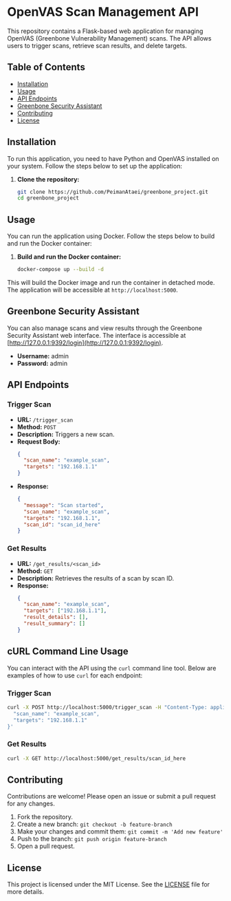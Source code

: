 
# OpenVAS Scan Management API

This repository contains a Flask-based web application for managing OpenVAS (Greenbone Vulnerability Management) scans. The API allows users to trigger scans, retrieve scan results, and delete targets.

## Table of Contents

- [Installation](#installation)
- [Usage](#usage)
- [API Endpoints](#api-endpoints)
- [Greenbone Security Assistant](#greenbone-security-assistant)
- [Contributing](#contributing)
- [License](#license)

## Installation

To run this application, you need to have Python and OpenVAS installed on your system. Follow the steps below to set up the application:

1. **Clone the repository:**

   ```sh
   git clone https://github.com/PeimanAtaei/greenbone_project.git
   cd greenbone_project
   ```


## Usage

You can run the application using Docker. Follow the steps below to build and run the Docker container:

1. **Build and run the Docker container:**

   ```sh
   docker-compose up --build -d
   ```

This will build the Docker image and run the container in detached mode. The application will be accessible at `http://localhost:5000`.


## Greenbone Security Assistant

You can also manage scans and view results through the Greenbone Security Assistant web interface. The interface is accessible at [http://127.0.0.1:9392/login](http://127.0.0.1:9392/login).

- **Username:** admin
- **Password:** admin

## API Endpoints

### Trigger Scan

- **URL:** `/trigger_scan`
- **Method:** `POST`
- **Description:** Triggers a new scan.
- **Request Body:**
  ```json
  {
    "scan_name": "example_scan",
    "targets": "192.168.1.1"
  }
  ```
- **Response:**
  ```json
  {
    "message": "Scan started",
    "scan_name": "example_scan",
    "targets": "192.168.1.1",
    "scan_id": "scan_id_here"
  }
  ```

### Get Results

- **URL:** `/get_results/<scan_id>`
- **Method:** `GET`
- **Description:** Retrieves the results of a scan by scan ID.
- **Response:**
  ```json
  {
    "scan_name": "example_scan",
    "targets": ["192.168.1.1"],
    "result_details": [],
    "result_summary": []
  }
  ```

## cURL Command Line Usage

You can interact with the API using the `curl` command line tool. Below are examples of how to use `curl` for each endpoint:

### Trigger Scan

```sh
curl -X POST http://localhost:5000/trigger_scan -H "Content-Type: application/json" -d '{
  "scan_name": "example_scan",
  "targets": "192.168.1.1"
}'
```

### Get Results

```sh
curl -X GET http://localhost:5000/get_results/scan_id_here
```

## Contributing

Contributions are welcome! Please open an issue or submit a pull request for any changes.

1. Fork the repository.
2. Create a new branch: `git checkout -b feature-branch`
3. Make your changes and commit them: `git commit -m 'Add new feature'`
4. Push to the branch: `git push origin feature-branch`
5. Open a pull request.

## License

This project is licensed under the MIT License. See the [LICENSE](LICENSE) file for more details.
